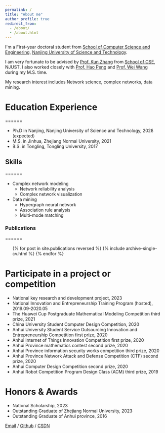 ```yaml
---
permalink: /
title: "About me"
author_profile: true
redirect_from: 
  - /about/
  - /about.html
---
```


I'm a First-year doctoral student from [School of Computer Science and Engineering](https://cs.njust.edu.cn/), [Nanjing University of Science and Technology](https://www.njust.edu.cn/). 

I am very fortunate to be advised by [Prof. Kun Zhang](http://kunzhangcn.net/) from [School of CSE](https://www.njust.edu.cn/), NJUST. I also worked closely with [Prof. Hao Peng](https://mypage.zjnu.edu.cn/hpeng/zh_CN/) and [Prof. Wei Wang](https://gwgl.cqmu.edu.cn/info/1214/5264.htm) during my M.S. time.

My research interest includes Network science, complex networks, data mining.

# Education Experience
======
* Ph.D in Nanjing, Nanjing University of Science and Technology, 2028 (expected)
* M.S. in Jinhua, Zhejiang Normal University, 2021
* B.S. in Tongling, Tongling University, 2017

## Skills
======
* Complex network modeling
  * Network reliability analysis
  * Complex network visualization
* Data mining
  * Hypergraph neural network
  * Association rule analysis
  * Multi-mode matching

### Publications
======
  <ul>{% for post in site.publications reversed %}
    {% include archive-single-cv.html %}
  {% endfor %}</ul>
  
Participate in a project or competition
======
* National key research and development project, 2023
* National Innovation and Entrepreneurship Training Program (hosted), 2019.09-2020.05
* The Huawei Cup Postgraduate Mathematical Modeling Competition third prize, 2021
* China University Student Computer Design Competition, 2020
* Anhui University Student Service Outsourcing Innovation and Entrepreneurship Competition first prize, 2020
* Anhui Internet of Things Innovation Competition first prize, 2020
* Anhui Province mathematics contest second prize, 2020
* Anhui Province information security works competition third prize, 2020
* Anhui Province Network Attack and Defense Competition (CTF) second prize, 2020
* Anhui Computer Design Competition second prize, 2020
* Anhui Robot Competition Program Design Class (ACM) third prize, 2019

Honors & Awards
======
* National Scholarship, 2023
* Outstanding Graduate of Zhejiang Normal University, 2023
* Outstanding Graduate of Anhui province, 2016

[Email](mailto:XX@NJUST.edu.cn) / [Github](https://github.com/Lingxianwen) / [CSDN](https://lingxw.blog.csdn.net/)
